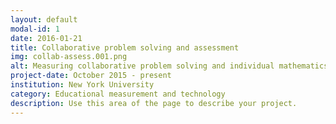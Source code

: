```yaml
---
layout: default
modal-id: 1
date: 2016-01-21
title: Collaborative problem solving and assessment
img: collab-assess.001.png
alt: Measuring collaborative problem solving and individual mathematics competencies in collaborative assessments
project-date: October 2015 - present
institution: New York University
category: Educational measurement and technology
description: Use this area of the page to describe your project.
---
```

